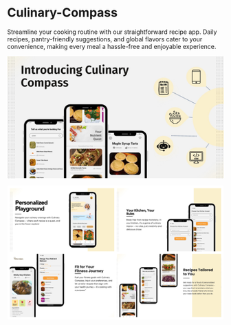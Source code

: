 # Culinary-Compass

Streamline your cooking routine with our straightforward recipe app. Daily recipes, pantry-friendly suggestions, and global flavors cater to your convenience, making every meal a hassle-free and enjoyable experience.

![AppDemo](https://github.com/Archit381/Culinary-Compass/blob/main/Assets/ppt_pics/Slide3.jpg)


![images](https://github.com/Archit381/Culinary-Compass/blob/main/Assets/ppt_pics/culinary.png)
